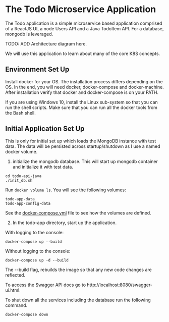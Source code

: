 # The Todo Microservice Application #

The Todo application is a simple microservice based application comprised of a ReactJS UI, a node Users API and a Java TodoItem API.  For a database, mongodb is leveraged.

TODO: ADD Architecture diagram here.

We will use this application to learn about many of the core K8S concepts.

## Environment Set Up ##

Install docker for your OS.  The installation process differs depending on the OS.  In the end, you will need docker, docker-compose and docker-machine.  After installation verify that docker and docker-compose is on your PATH.

If you are using Windows 10, install the Linux sub-system so that you can run the shell scripts.  Make sure that you can run all the docker tools from the Bash shell.

## Initial Application Set Up ##

This is only for initial set up which loads the MongoDB instance with test data. The data will be persisted across startup/shutdown as I use a named docker volume. 

1) initialize the mongodb database.  This will start up mongodb container and initialize it with test data.  

```
cd todo-api-java
./init_db.sh
```

Run ``docker volume ls``.  You will see the following volumes:

```
todo-app-data
todo-app-config-data
```

See the [docker-compose.yml](docker-compose.yml) file to see how the volumes are defined.

2) In the todo-app directory, start up the application.

With logging to the console:

```
docker-compose up --build
```

Without logging to the console:

```
docker-compose up -d --build
```

The --build flag, rebuilds the image so that any new code changes are reflected.

To access the Swagger API docs go to http://localhost:8080/swagger-ui.html.

To shut down all the services including the database run the following command.

```
docker-compose down
```






